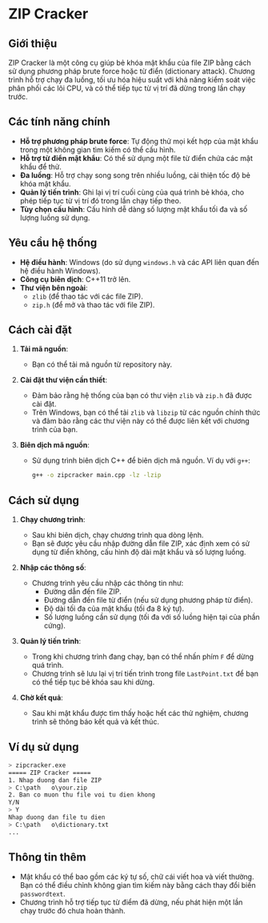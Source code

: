 
# ZIP Cracker

## Giới thiệu

ZIP Cracker là một công cụ giúp bẻ khóa mật khẩu của file ZIP bằng cách sử dụng phương pháp brute force hoặc từ điển (dictionary attack). Chương trình hỗ trợ chạy đa luồng, tối ưu hóa hiệu suất với khả năng kiểm soát việc phân phối các lõi CPU, và có thể tiếp tục từ vị trí đã dừng trong lần chạy trước.

## Các tính năng chính

- **Hỗ trợ phương pháp brute force**: Tự động thử mọi kết hợp của mật khẩu trong một không gian tìm kiếm có thể cấu hình.
- **Hỗ trợ từ điển mật khẩu**: Có thể sử dụng một file từ điển chứa các mật khẩu để thử.
- **Đa luồng**: Hỗ trợ chạy song song trên nhiều luồng, cải thiện tốc độ bẻ khóa mật khẩu.
- **Quản lý tiến trình**: Ghi lại vị trí cuối cùng của quá trình bẻ khóa, cho phép tiếp tục từ vị trí đó trong lần chạy tiếp theo.
- **Tùy chọn cấu hình**: Cấu hình dễ dàng số lượng mật khẩu tối đa và số lượng luồng sử dụng.

## Yêu cầu hệ thống

- **Hệ điều hành**: Windows (do sử dụng `windows.h` và các API liên quan đến hệ điều hành Windows).
- **Công cụ biên dịch**: C++11 trở lên.
- **Thư viện bên ngoài**:
  - `zlib` (để thao tác với các file ZIP).
  - `zip.h` (để mở và thao tác với file ZIP).

## Cách cài đặt

1. **Tải mã nguồn**:
    - Bạn có thể tải mã nguồn từ repository này.
  
2. **Cài đặt thư viện cần thiết**:
    - Đảm bảo rằng hệ thống của bạn có thư viện `zlib` và `zip.h` đã được cài đặt.
    - Trên Windows, bạn có thể tải `zlib` và `libzip` từ các nguồn chính thức và đảm bảo rằng các thư viện này có thể được liên kết với chương trình của bạn.

3. **Biên dịch mã nguồn**:
    - Sử dụng trình biên dịch C++ để biên dịch mã nguồn. Ví dụ với `g++`:

      ```bash
      g++ -o zipcracker main.cpp -lz -lzip
      ```

## Cách sử dụng

1. **Chạy chương trình**:
    - Sau khi biên dịch, chạy chương trình qua dòng lệnh.
    - Bạn sẽ được yêu cầu nhập đường dẫn file ZIP, xác định xem có sử dụng từ điển không, cấu hình độ dài mật khẩu và số lượng luồng.

2. **Nhập các thông số**:
    - Chương trình yêu cầu nhập các thông tin như:
      - Đường dẫn đến file ZIP.
      - Đường dẫn đến file từ điển (nếu sử dụng phương pháp từ điển).
      - Độ dài tối đa của mật khẩu (tối đa 8 ký tự).
      - Số lượng luồng cần sử dụng (tối đa với số luồng hiện tại của phần cứng).

3. **Quản lý tiến trình**:
    - Trong khi chương trình đang chạy, bạn có thể nhấn phím `F` để dừng quá trình.
    - Chương trình sẽ lưu lại vị trí tiến trình trong file `LastPoint.txt` để bạn có thể tiếp tục bẻ khóa sau khi dừng.

4. **Chờ kết quả**:
    - Sau khi mật khẩu được tìm thấy hoặc hết các thử nghiệm, chương trình sẽ thông báo kết quả và kết thúc.

## Ví dụ sử dụng

```bash
> zipcracker.exe
===== ZIP Cracker =====
1. Nhap duong dan file ZIP
> C:\path	o\your.zip
2. Ban co muon thu file voi tu dien khong 
Y/N
> Y
Nhap duong dan file tu dien
> C:\path	o\dictionary.txt
...
```

## Thông tin thêm

- Mật khẩu có thể bao gồm các ký tự số, chữ cái viết hoa và viết thường. Bạn có thể điều chỉnh không gian tìm kiếm này bằng cách thay đổi biến `passwordtext`.
- Chương trình hỗ trợ tiếp tục từ điểm đã dừng, nếu phát hiện một lần chạy trước đó chưa hoàn thành.

  
